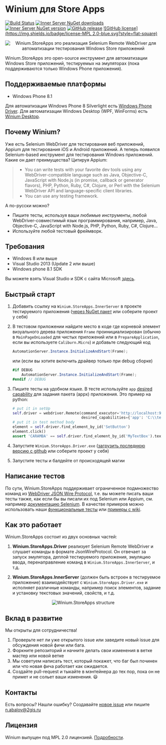 # Winium для Store Apps
[![Build Status](https://img.shields.io/jenkins/s/http/opensource-ci.2gis.ru/Winium.StoreApps.svg?style=flat-square)](http://opensource-ci.2gis.ru/job/Winium.StoreApps/)
[![Inner Server NuGet downloads](https://img.shields.io/nuget/dt/Winium.StoreApps.InnerServer.svg?style=flat-square)](https://www.nuget.org/packages/Winium.StoreApps.InnerServer/)
[![Inner Server NuGet version](https://img.shields.io/nuget/v/Winium.StoreApps.InnerServer.svg?style=flat-square)](https://www.nuget.org/packages/Winium.StoreApps.InnerServer/)
[![GitHub release](https://img.shields.io/github/release/2gis/Winium.StoreApps.svg?style=flat-square)](https://github.com/2gis/Winium.StoreApps/releases/)
[![GitHub license](https://img.shields.io/badge/license-MPL 2.0-blue.svg?style=flat-square)](LICENSE)

<p align="center">
<img src="https://raw.githubusercontent.com/2gis/Winium.StoreApps/assets/winium.png" alt="Winium.StoreApps это реализация Selenium Remote WebDriver для автоматизации тестирования Windows Store приложений">
</p>

Winium.StoreApps это open-source инструмент для автоматизации Windows Store приложений, тестируемых на эмуляторах (пока поддерживаются только Windows Phone приложения).

## Поддерживаемые платформы
- Windows Phone 8.1

Для автоматизации Windows Phone 8 Silverlight есть [Windows Phone Driver](https://github.com/2gis/winphonedriver).
Для автоматизации Windows Desktop (WPF, WinForms) есть [Winium Desktop](https://github.com/2gis/Winium.Desktop).

## Почему Winium?
Уже есть Selenium WebDriver для тестирования веб приложений, Appium для тестирования iOS и Android приложений. А теперь появился Selenium-based инструмент для тестирования Windows приложений. Какие он дает преимущества? Цитируя Appium:
> - You can write tests with your favorite dev tools using any WebDriver-compatible language such as Java, Objective-C, JavaScript with Node.js (in promise, callback or generator flavors), PHP, Python, Ruby, C#, Clojure, or Perl with the Selenium WebDriver API and language-specific client libraries.
> - You can use any testing framework.

А по-русски можно?
- Пишите тесты, используя ваши любимые инструменты, любой WebDriver-совместимый язык программирования, например, Java, Objective-C, JavaScript with Node.js, PHP, Python, Ruby, C#, Clojure...
- Используйте любой тестовый фреймворк.

## Требования
* Windows 8 или выше
* Visual Studio 2013 (Update 2 или выше)
* Windows phone 8.1 SDK

Вы можете взять Visual Studio и SDK с сайта Microsoft [здесь](https://dev.windows.com/en-us/develop/download-phone-sdk).

## Быстрый старт
1. Добавить ссылку на `Winium.StoreApps.InnerServer` в проекте тестируемого приложения ([через NuGet пакет](https://www.nuget.org/packages/Winium.StoreApps.InnerServer/) или соберите проект у себя)

2. В тестовом приложении найдите место в коде где корневой элемент визуального дерева приложения `Frame` проинициализирован (обычно в `MainPageOnLoaded` для чистых приложений или в `PrepareApplication`, если вы используете `Caliburn.Micro`)  и добавьте следующий код

	```cs
	AutomationServer.Instance.InitializeAndStart(Frame);
	```

	или (если вы хотите включить драйвер только при debug сборке)

	```cs
	#if DEBUG
		AutomationServer.Instance.InitializeAndStart(Frame);
	#endif // DEBUG
	```

3. Пишите тесты на удобном языке. В тесте используйте `app` [desired capability](https://github.com/2gis/Winium.StoreApps/wiki/Capabilities) для задания пакета (appx) приложения. Это пример на python:
	```python
	# put it in setUp
	self.driver = webdriver.Remote(command_executor='http://localhost:9999',
	                               desired_capabilities={'app': 'C:\\testApp.appx'})
	# put it in test method body
	element = self.driver.find_element_by_id('SetButton')
	element.click()
	assert 'CARAMBA' == self.driver.find_element_by_id('MyTextBox').text
	```

4. Запустите `Winium.StoreApps.Driver.exe` ([загрузить последнюю версию с github](https://github.com/2gis/Winium.StoreApps/releases) или соберите проект у себя)

5. Запустите тесты и балдейте от происходящей магии

## Написание тестов
По сути, Winium.StoreApps поддерживает ограниченное подмножество команд из [WebDriver JSON Wire Protocol](https://code.google.com/p/selenium/wiki/JsonWireProtocol), т.е. вы можете писать ваши тесты также, как если бы вы писали их под Selenium или Appium, см. например [документацию Selenium](http://docs.seleniumhq.org/docs/03_webdriver.jsp).
В качестве примеров можно использовать наши [функциональные тесты](Winium/TestApp.Test/py-functional) или [примеры с wiki](https://github.com/2gis/Winium.StoreApps/wiki/Test-Samples).

## Как это работает
Winium.StoreApps состоит из двух основных частей:

1. **Winium.StoreApps.Driver** реализует Selenium Remote WebDriver и слушает команды в формате JsonWireProtocol. Он отвечает за запуск эмулятора, деплой тестируемого приложения, эмуляцию ввода, перенаправление команд в `Winium.StoreApps.InnerServer`, и т.д.

2. **Winium.StoreApps.InnerServer** (должен быть встроен в тестируемое приложение) взаимодействует с `Winium.StoreApps.Driver.exe` и исполняет различные команды, например поиск элементов, задание и установку текстовых значений, свойств, и т.д.

<p align="center">
<img src="https://raw.githubusercontent.com/2gis/Winium.StoreApps/assets/winium-storeapps-struct.png" alt="Winium.StoreApps structure">
</p>

## Вклад в развитие

Мы открыты для сотрудничества!

1. Проверьте нет ли уже открытого issue или заведите новый issue для обсуждения новой фичи или бага.
2. Форкните репозиторий и начните делать свои изменения в ветке мастер или новой ветке
3. Мы советуем написать тест, который покажет, что баг был починен или что новая фича работает как ожидается.
4. Создайте pull-request и тыкайте в мэнтейнера до тех пор, пока он не примет и не сольет ваши изменения.  :smiley:

## Контакты

Есть вопросы? Нашли ошибку? Создавайте [новое issue](https://github.com/2gis/Winium.StoreApps/issues/new) или пишите n.abalov@2gis.ru

## Лицензия

Winium выпущен под MPL 2.0 лицензией. [Подробности](LICENSE).
